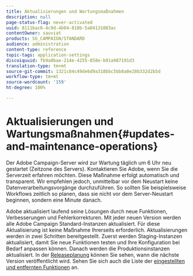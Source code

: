 ```yaml
---
title: Aktualisierungen und Wartungsmaßnahmen
description: null
page-status-flag: never-activated
uuid: 8111bac6-4c9d-4b04-810b-5a84131083ac
contentOwner: sauviat
products: SG_CAMPAIGN/STANDARD
audience: administration
content-type: reference
topic-tags: application-settings
discoiquuid: fb9a8bae-214e-4255-858e-b91a987191d3
translation-type: tm+mt
source-git-commit: 1321c84c49de6d9a318bbc5bb8a0e28b332d2b5d
workflow-type: tm+mt
source-wordcount: '159'
ht-degree: 100%

---
```



# Aktualisierungen und Wartungsmaßnahmen{#updates-and-maintenance-operations}

Der Adobe Campaign-Server wird zur Wartung täglich um 6 Uhr neu gestartet (Zeitzone des Servers). Kontaktieren Sie Adobe, wenn Sie die Serverzeit erfahren möchten. Diese Maßnahme erfolgt automatisch und transparent. Wir empfehlen jedoch, unmittelbar vor dem Neustart keine Datenverarbeitungsvorgänge durchzuführen. So sollten Sie beispielsweise Workflows zeitlich so planen, dass sie nicht vor dem Server-Neustart beginnen, sondern eine Minute danach.

Adobe aktualisiert laufend seine Lösungen durch neue Funktionen, Verbesserungen und Fehlerkorrekturen. Mit jeder neuen Version werden alle Adobe Campaign Standard-Instanzen aktualisiert. Für diese Aktualisierung ist keine Maßnahme Ihrerseits erforderlich. Aktualisierungen werden in zwei Schritten bereitgestellt. Zuerst werden Staging-Instanzen aktualisiert, damit Sie neue Funktionen testen und Ihre Konfiguration bei Bedarf anpassen können. Danach werden die Produktionsinstanzen aktualisiert. In der [Releaseplanung](https://helpx.adobe.com/de/campaign/kb/acs-release-planning.html) können Sie sehen, wann die nächste Version veröffentlicht wird. Sehen Sie sich auch die Liste der [eingestellten und entfernten Funktionen](https://helpx.adobe.com/de/campaign/kb/acs-deprecated-and-removed-features.html) an.
